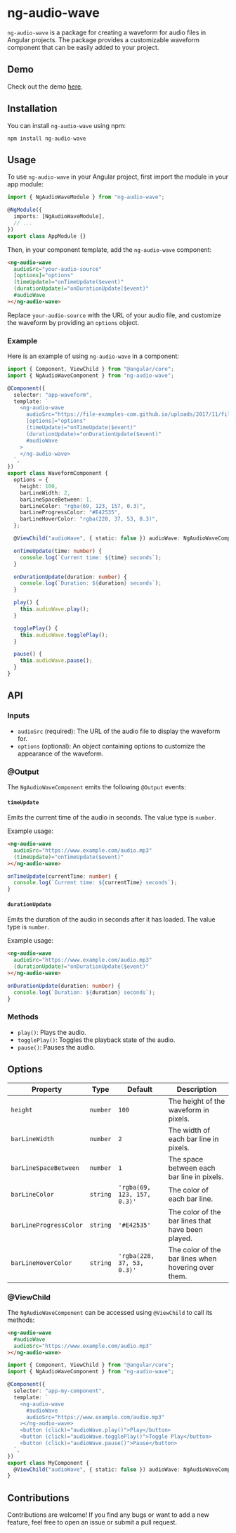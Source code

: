 # ng-audio-wave

`ng-audio-wave` is a package for creating a waveform for audio files in Angular projects. The package provides a customizable waveform component that can be easily added to your project.

## Demo

Check out the demo [here](https://ng-audio-wave-demo.stackblitz.io/).

## Installation

You can install `ng-audio-wave` using npm:

```
npm install ng-audio-wave
```

## Usage

To use `ng-audio-wave` in your Angular project, first import the module in your app module:

```typescript
import { NgAudioWaveModule } from "ng-audio-wave";

@NgModule({
  imports: [NgAudioWaveModule],
  // ...
})
export class AppModule {}
```

Then, in your component template, add the `ng-audio-wave` component:

```html
<ng-audio-wave
  audioSrc="your-audio-source"
  [options]="options"
  (timeUpdate)="onTimeUpdate($event)"
  (durationUpdate)="onDurationUpdate($event)"
  #audioWave
></ng-audio-wave>
```

Replace `your-audio-source` with the URL of your audio file, and customize the waveform by providing an `options` object.

### Example

Here is an example of using `ng-audio-wave` in a component:

```typescript
import { Component, ViewChild } from "@angular/core";
import { NgAudioWaveComponent } from "ng-audio-wave";

@Component({
  selector: "app-waveform",
  template: `
    <ng-audio-wave
      audioSrc="https://file-examples-com.github.io/uploads/2017/11/file_example_MP3_700KB.mp3"
      [options]="options"
      (timeUpdate)="onTimeUpdate($event)"
      (durationUpdate)="onDurationUpdate($event)"
      #audioWave
    >
    </ng-audio-wave>
  `,
})
export class WaveformComponent {
  options = {
    height: 100,
    barLineWidth: 2,
    barLineSpaceBetween: 1,
    barLineColor: "rgba(69, 123, 157, 0.3)",
    barLineProgressColor: "#E42535",
    barLineHoverColor: "rgba(228, 37, 53, 0.3)",
  };

  @ViewChild("audioWave", { static: false }) audioWave: NgAudioWaveComponent;

  onTimeUpdate(time: number) {
    console.log(`Current time: ${time} seconds`);
  }

  onDurationUpdate(duration: number) {
    console.log(`Duration: ${duration} seconds`);
  }

  play() {
    this.audioWave.play();
  }

  togglePlay() {
    this.audioWave.togglePlay();
  }

  pause() {
    this.audioWave.pause();
  }
}
```

## API

### Inputs

- `audioSrc` (required): The URL of the audio file to display the waveform for.
- `options` (optional): An object containing options to customize the appearance of the waveform.

### @Output

The `NgAudioWaveComponent` emits the following `@Output` events:

#### `timeUpdate`

Emits the current time of the audio in seconds. The value type is `number`.

Example usage:

```html
<ng-audio-wave
  audioSrc="https://www.example.com/audio.mp3"
  (timeUpdate)="onTimeUpdate($event)"
></ng-audio-wave>
```

```typescript
onTimeUpdate(currentTime: number) {
  console.log(`Current time: ${currentTime} seconds`);
}
```

#### `durationUpdate`

Emits the duration of the audio in seconds after it has loaded. The value type is `number`.

Example usage:

```html
<ng-audio-wave
  audioSrc="https://www.example.com/audio.mp3"
  (durationUpdate)="onDurationUpdate($event)"
></ng-audio-wave>
```

```typescript
onDurationUpdate(duration: number) {
  console.log(`Duration: ${duration} seconds`);
}
```

### Methods

- `play()`: Plays the audio.
- `togglePlay()`: Toggles the playback state of the audio.
- `pause()`: Pauses the audio.

## Options

| Property               | Type     | Default                     | Description                                         |
| ---------------------- | -------- | --------------------------- | --------------------------------------------------- |
| `height`               | `number` | `100`                       | The height of the waveform in pixels.               |
| `barLineWidth`         | `number` | `2`                         | The width of each bar line in pixels.               |
| `barLineSpaceBetween`  | `number` | `1`                         | The space between each bar line in pixels.          |
| `barLineColor`         | `string` | `'rgba(69, 123, 157, 0.3)'` | The color of each bar line.                         |
| `barLineProgressColor` | `string` | `'#E42535'`                 | The color of the bar lines that have been played.   |
| `barLineHoverColor`    | `string` | `'rgba(228, 37, 53, 0.3)'`  | The color of the bar lines when hovering over them. |

### @ViewChild

The `NgAudioWaveComponent` can be accessed using `@ViewChild` to call its methods:

```html
<ng-audio-wave
  #audioWave
  audioSrc="https://www.example.com/audio.mp3"
></ng-audio-wave>
```

```typescript
import { Component, ViewChild } from "@angular/core";
import { NgAudioWaveComponent } from "ng-audio-wave";

@Component({
  selector: "app-my-component",
  template: `
    <ng-audio-wave
      #audioWave
      audioSrc="https://www.example.com/audio.mp3"
    ></ng-audio-wave>
    <button (click)="audioWave.play()">Play</button>
    <button (click)="audioWave.togglePlay()">Toggle Play</button>
    <button (click)="audioWave.pause()">Pause</button>
  `,
})
export class MyComponent {
  @ViewChild("audioWave", { static: false }) audioWave: NgAudioWaveComponent;
}
```

## Contributions

Contributions are welcome! If you find any bugs or want to add a new feature, feel free to open an issue or submit a pull request.
